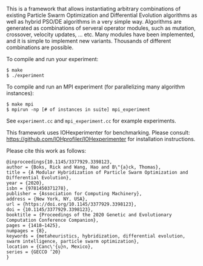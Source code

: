 This is a framework that allows instantiating arbitrary combinations of existing Particle Swarm Optimization and Differential Evolution algorithms as well as hybrid PSO/DE algorithms in a very simple way. Algorithms are generated as combinations of serveral operator modules, such as mutation, crossover, velocity updates, ... etc. Many modules have been implemented, and it is simple to implement new variants. Thousands of different combinations are possible.

To compile and run your experiment:
```
$ make
$ ./experiment
```

To compile and run an MPI experiment (for parallelizing many algorithm instances):
```
$ make mpi
$ mpirun -np [# of instances in suite] mpi_experiment
```

See `experiment.cc` and `mpi_experiment.cc` for example experiments.

This framework uses IOHexperimenter for benchmarking. Please consult:
https://github.com/IOHprofiler/IOHexperimenter for installation instructions.

Please cite this work as follows:

```
@inproceedings{10.1145/3377929.3398123,
author = {Boks, Rick and Wang, Hao and B\"{a}ck, Thomas},
title = {A Modular Hybridization of Particle Swarm Optimization and Differential Evolution},
year = {2020},
isbn = {9781450371278},
publisher = {Association for Computing Machinery},
address = {New York, NY, USA},
url = {https://doi.org/10.1145/3377929.3398123},
doi = {10.1145/3377929.3398123},
booktitle = {Proceedings of the 2020 Genetic and Evolutionary Computation Conference Companion},
pages = {1418–1425},
numpages = {8},
keywords = {metaheuristics, hybridization, differential evolution, swarm intelligence, particle swarm optimization},
location = {Canc\'{u}n, Mexico},
series = {GECCO ’20}
}
```





